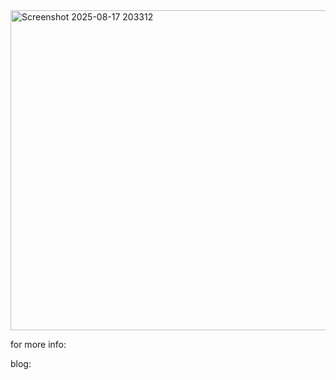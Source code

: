 <img width="968" height="512" alt="Screenshot 2025-08-17 203312" src="https://github.com/user-attachments/assets/37dc90f9-497b-458a-8ffc-f9ffcd0c71bb" />

for more info: 

blog:

